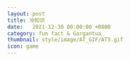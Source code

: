 ```yaml
---
layout: post
title: 冷知识
date:   2021-12-30 00:00:00 +0800
category: fun fact & Gargantua
thumbnail: style/image/AT_GIF/AT3.gif
icon: game
---
```



<script>
    var url="{{ '/myScript/cool.json'  | prepend : site.baseurl }}"
    window.onload = get_cool_display(url)
</script>



